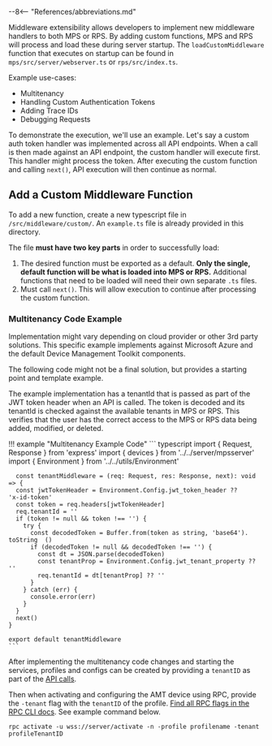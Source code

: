 --8<-- "References/abbreviations.md"

Middleware extensibility allows developers to implement new middleware handlers to both MPS or RPS. By adding custom functions, MPS and RPS will process and load these during server startup. The `loadCustomMiddleware` function that executes on startup can be found in `mps/src/server/webserver.ts` or `rps/src/index.ts`.

Example use-cases:

- Multitenancy
- Handling Custom Authentication Tokens
- Adding Trace IDs
- Debugging Requests

To demonstrate the execution, we'll use an example.  Let's say a custom auth token handler was implemented across all API endpoints.  When a call is then made against an API endpoint, the custom handler will execute first.  This handler might process the token.  After executing the custom function and calling `next()`, API execution will then continue as normal.

## Add a Custom Middleware Function

To add a new function, create a new typescript file in `/src/middleware/custom/`. An `example.ts` file is already provided in this directory.

The file **must have two key parts** in order to successfully load:

1. The desired function must be exported as a default. **Only the single, default function will be what is loaded into MPS or RPS.** Additional functions that need to be loaded will need their own separate `.ts` files.
2. Must call `next()`. This will allow execution to continue after processing the custom function.


### Multitenancy Code Example

Implementation might vary depending on cloud provider or other 3rd party solutions. This specific example implements against Microsoft Azure and the default Device Management Toolkit components. 

The following code might not be a final solution, but provides a starting point and template example.

The example implementation has a tenantId that is passed as part of the JWT token header when an API is called. The token is decoded and its tenantId is checked against the available tenants in MPS or RPS. This verifies that the user has the correct access to the MPS or RPS data being added, modified, or deleted.

!!! example "Multitenancy Example Code"
    ``` typescript
    import { Request, Response } from 'express'
    import { devices } from '../../server/mpsserver'
    import { Environment } from '../../utils/Environment'

      const tenantMiddleware = (req: Request, res: Response, next): void => {
      const jwtTokenHeader = Environment.Config.jwt_token_header ??     'x-id-token'
      const token = req.headers[jwtTokenHeader]
      req.tenantId = ''
      if (token != null && token !== '') {
        try {
          const decodedToken = Buffer.from(token as string, 'base64').  toString  ()
          if (decodedToken != null && decodedToken !== '') {
            const dt = JSON.parse(decodedToken)
            const tenantProp = Environment.Config.jwt_tenant_property ?? ''
            req.tenantId = dt[tenantProp] ?? ''
          }
        } catch (err) {
          console.error(err)
        }
      }
      next()
    }

    export default tenantMiddleware
    ```

After implementing the multitenancy code changes and starting the services, profiles and configs can be created by providing a `tenantID` as part of the [API calls](../APIs/indexRPS.md).

Then when activating and configuring the AMT device using RPC, provide the `-tenant` flag with the `tenantID` of the profile. [Find all RPC flags in the RPC CLI docs](./RPC/commandsRPC.md).  See example command below.

```
rpc activate -u wss://server/activate -n -profile profilename -tenant profileTenantID
```

<br>